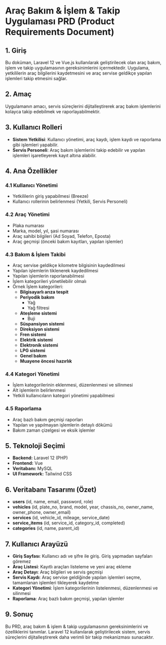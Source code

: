 # Araç Bakım & İşlem & Takip Uygulaması PRD (Product Requirements Document)

## 1. Giriş
Bu doküman, Laravel 12 ve Vue.js kullanılarak geliştirilecek olan araç bakım, işlem ve takip uygulamasının gereksinimlerini içermektedir. Uygulama, yetkililerin araç bilgilerini kaydetmesini ve araç servise geldikçe yapılan işlemleri takip etmesini sağlar.

## 2. Amaç
Uygulamanın amacı, servis süreçlerini dijitalleştirerek araç bakım işlemlerini kolayca takip edebilmek ve raporlayabilmektir.

## 3. Kullanıcı Rolleri
- **Sistem Yetkilisi**: Kullanıcı yönetimi, araç kaydı, işlem kaydı ve raporlama gibi işlemleri yapabilir.
- **Servis Personeli**: Araç bakım işlemlerini takip edebilir ve yapılan işlemleri işaretleyerek kayıt altına alabilir.

## 4. Ana Özellikler

### 4.1 Kullanıcı Yönetimi
- Yetkililerin giriş yapabilmesi (Breeze)
- Kullanıcı rollerinin belirlenmesi (Yetkili, Servis Personeli)

### 4.2 Araç Yönetimi
- Plaka numarası
- Marka, model, yıl, şasi numarası
- Araç sahibi bilgileri (Ad Soyad, Telefon, Eposta)
- Araç geçmişi (önceki bakım kayıtları, yapılan işlemler)

### 4.3 Bakım & İşlem Takibi
- Araç servise geldikçe kilometre bilgisinin kaydedilmesi
- Yapılan işlemlerin tiklenerek kaydedilmesi
- Yapılan işlemlerin raporlanabilmesi
- İşlem kategorileri yönetilebilir olmalı
- Örnek İşlem kategorileri:
  - **Bilgisayarlı arıza tespit**
  - **Periyodik bakım**
    - Yağ
    - Yağ filtresi
  - **Ateşleme sistemi**
    - Buji
  - **Süspansiyon sistemi**
  - **Direksiyon sistemi**
  - **Fren sistemi**
  - **Elektrik sistemi**
  - **Elektronik sistemi**
  - **LPG sistemi**
  - **Genel bakım**
  - **Muayene öncesi hazırlık**

### 4.4 Kategori Yönetimi
- İşlem kategorilerinin eklenmesi, düzenlenmesi ve silinmesi
- Alt işlemlerin belirlenmesi
- Yetkili kullanıcıların kategori yönetimi yapabilmesi

### 4.5 Raporlama
- Araç bazlı bakım geçmişi raporları
- Yapılan ve yapılmayan işlemlerin detaylı dökümü
- Bakım zaman çizelgesi ve eksik işlemler

## 5. Teknoloji Seçimi
- **Backend:** Laravel 12 (PHP)
- **Frontend:** Vue
- **Veritabanı:** MySQL
- **UI Framework:** Tailwind CSS

## 6. Veritabanı Tasarımı (Özet)
- **users** (id, name, email, password, role)
- **vehicles** (id, plate_no, brand, model, year, chassis_no, owner_name, owner_phone, owner_email)
- **services** (id, vehicle_id, mileage, service_date)
- **service_items** (id, service_id, category_id, completed)
- **categories** (id, name, parent_id)

## 7. Kullanıcı Arayüzü
- **Giriş Sayfası**: Kullanıcı adı ve şifre ile giriş. Giriş yapmadan sayfaları göremez
- **Araç Listesi**: Kayıtlı araçları listeleme ve yeni araç ekleme
- **Araç Detayı**: Araç bilgileri ve servis geçmişi
- **Servis Kaydı**: Araç servise geldiğinde yapılan işlemleri seçme, tamamlanan işlemleri tikleyerek kaydetme
- **Kategori Yönetimi**: İşlem kategorilerinin listelenmesi, düzenlenmesi ve silinmesi
- **Raporlama**: Araç bazlı bakım geçmişi, yapılan işlemler

## 9. Sonuç
Bu PRD, araç bakım & işlem & takip uygulamasının gereksinimlerini ve özelliklerini tanımlar. Laravel 12 kullanılarak geliştirilecek sistem, servis süreçlerini dijitalleştirerek daha verimli bir takip mekanizması sunacaktır.


